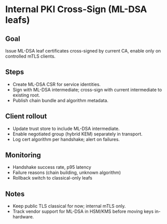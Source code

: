 # Internal PKI Cross-Sign (ML-DSA leafs)

## Goal
Issue ML-DSA leaf certificates cross-signed by current CA, enable only on controlled mTLS clients.

## Steps
- Create ML-DSA CSR for service identities.
- Sign with ML-DSA intermediate; cross-sign with current intermediate to existing root.
- Publish chain bundle and algorithm metadata.

## Client rollout
- Update trust store to include ML-DSA intermediate.
- Enable negotiated group (hybrid KEM) separately in transport.
- Log cert algorithm per handshake; alert on failures.

## Monitoring
- Handshake success rate, p95 latency
- Failure reasons (chain building, unknown algorithm)
- Rollback switch to classical-only leafs

## Notes
- Keep public TLS classical for now; internal mTLS only.
- Track vendor support for ML-DSA in HSM/KMS before moving keys in-hardware.
